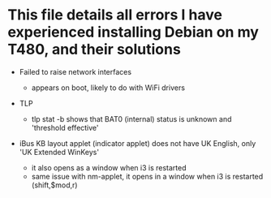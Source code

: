 # This file details all errors I have experienced installing Debian on my T480, and their solutions

- Failed to raise network interfaces 
  - appears on boot, likely to do with WiFi drivers
  
- TLP
  - tlp stat -b shows that BAT0 (internal) status is unknown and 'threshold effective'

- iBus KB layout applet (indicator applet) does not have UK English, only 'UK Extended WinKeys'
  - it also opens as a window when i3 is restarted
  - same issue with nm-applet, it opens in a window when i3 is restarted (shift,$mod,r)
